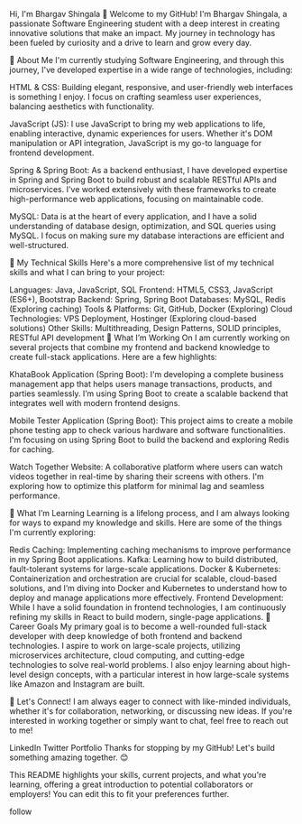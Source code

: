 Hi, I'm Bhargav Shingala 👋
Welcome to my GitHub! I'm Bhargav Shingala, a passionate Software Engineering student with a deep interest in creating innovative solutions that make an impact. My journey in technology has been fueled by curiosity and a drive to learn and grow every day.

🌟 About Me
I'm currently studying Software Engineering, and through this journey, I've developed expertise in a wide range of technologies, including:

HTML & CSS: Building elegant, responsive, and user-friendly web interfaces is something I enjoy. I focus on crafting seamless user experiences, balancing aesthetics with functionality.

JavaScript (JS): I use JavaScript to bring my web applications to life, enabling interactive, dynamic experiences for users. Whether it's DOM manipulation or API integration, JavaScript is my go-to language for frontend development.

Spring & Spring Boot: As a backend enthusiast, I have developed expertise in Spring and Spring Boot to build robust and scalable RESTful APIs and microservices. I've worked extensively with these frameworks to create high-performance web applications, focusing on maintainable code.

MySQL: Data is at the heart of every application, and I have a solid understanding of database design, optimization, and SQL queries using MySQL. I focus on making sure my database interactions are efficient and well-structured.

🧠 My Technical Skills
Here's a more comprehensive list of my technical skills and what I can bring to your project:

Languages: Java, JavaScript, SQL
Frontend: HTML5, CSS3, JavaScript (ES6+), Bootstrap
Backend: Spring, Spring Boot
Databases: MySQL, Redis (Exploring caching)
Tools & Platforms: Git, GitHub, Docker (Exploring)
Cloud Technologies: VPS Deployment, Hostinger (Exploring cloud-based solutions)
Other Skills: Multithreading, Design Patterns, SOLID principles, RESTful API development
🚀 What I’m Working On
I am currently working on several projects that combine my frontend and backend knowledge to create full-stack applications. Here are a few highlights:

KhataBook Application (Spring Boot): I'm developing a complete business management app that helps users manage transactions, products, and parties seamlessly. I’m using Spring Boot to create a scalable backend that integrates well with modern frontend designs.

Mobile Tester Application (Spring Boot): This project aims to create a mobile phone testing app to check various hardware and software functionalities. I'm focusing on using Spring Boot to build the backend and exploring Redis for caching.

Watch Together Website: A collaborative platform where users can watch videos together in real-time by sharing their screens with others. I'm exploring how to optimize this platform for minimal lag and seamless performance.

🌱 What I’m Learning
Learning is a lifelong process, and I am always looking for ways to expand my knowledge and skills. Here are some of the things I'm currently exploring:

Redis Caching: Implementing caching mechanisms to improve performance in my Spring Boot applications.
Kafka: Learning how to build distributed, fault-tolerant systems for large-scale applications.
Docker & Kubernetes: Containerization and orchestration are crucial for scalable, cloud-based solutions, and I’m diving into Docker and Kubernetes to understand how to deploy and manage applications more effectively.
Frontend Development: While I have a solid foundation in frontend technologies, I am continuously refining my skills in React to build modern, single-page applications.
💼 Career Goals
My primary goal is to become a well-rounded full-stack developer with deep knowledge of both frontend and backend technologies. I aspire to work on large-scale projects, utilizing microservices architecture, cloud computing, and cutting-edge technologies to solve real-world problems. I also enjoy learning about high-level design concepts, with a particular interest in how large-scale systems like Amazon and Instagram are built.

💬 Let's Connect!
I am always eager to connect with like-minded individuals, whether it's for collaboration, networking, or discussing new ideas. If you're interested in working together or simply want to chat, feel free to reach out to me!

LinkedIn
Twitter
Portfolio
Thanks for stopping by my GitHub!
Let's build something amazing together. 😊

This README highlights your skills, current projects, and what you're learning, offering a great introduction to potential collaborators or employers! You can edit this to fit your preferences further.

follow
